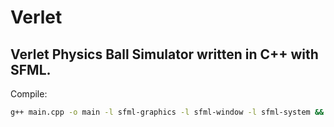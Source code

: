 # Verlet
## Verlet Physics Ball Simulator written in C++ with SFML.

Compile:
```bash
g++ main.cpp -o main -l sfml-graphics -l sfml-window -l sfml-system && ./main
```
